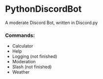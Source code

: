 # PythonDiscordBot
A moderate Discord Bot, written in Discord.py

### Commands:
- Calculator
- Help
- Logging (not finished)
- Moderation
- Slash (not finished)
- Weather

